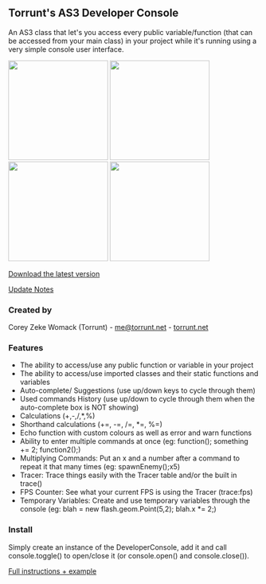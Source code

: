 ## Torrunt's AS3 Developer Console

An AS3 class that let's you access every public variable/function (that can be accessed from your main class) in your project while it's running using a very simple console user interface.

<img src="http://i.imgur.com/Dv2AwZC.png" height="200px" /> <img src="http://i.imgur.com/DrraFtq.png" height="200px" /> 
<img src="http://i.imgur.com/8evr8gL.png" height="200px" /> <img src="http://i.imgur.com/JYTymGT.png" height="200px" />

[Download the latest version](https://github.com/Torrunt/AS3-Developer-Console/archive/master.zip)

[Update Notes](https://github.com/Torrunt/AS3-Developer-Console/commits/master)

### Created by
Corey Zeke Womack (Torrunt) - [me@torrunt.net](mailto:me@torrunt.net) - [torrunt.net](http://torrunt.net)

### Features
- The ability to access/use any public function or variable in your project
- The ability to access/use imported classes and their static functions and variables
- Auto-complete/ Suggestions (use up/down keys to cycle through them)
- Used commands History (use up/down to cycle through them when the auto-complete box is NOT showing)
- Calculations (+,-,/,*,%)
- Shorthand calculations (+=, -=, /=, *=, %=)
- Echo function with custom colours as well as error and warn functions
- Ability to enter multiple commands at once (eg: function(); something += 2; function2();)
- Multiplying Commands: Put an x and a number after a command to repeat it that many times (eg: spawnEnemy();x5)
- Tracer: Trace things easily with the Tracer table and/or the built in trace()
- FPS Counter: See what your current FPS is using the Tracer (trace:fps)
- Temporary Variables: Create and use temporary variables through the console (eg: blah = new flash.geom.Point(5,2); blah.x *= 2;)

### Install
Simply create an instance of the DeveloperConsole, add it and call console.toggle() to open/close it (or console.open() and console.close()).

[Full instructions + example](https://github.com/Torrunt/AS3-Developer-Console/wiki/Install-Instructions)